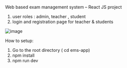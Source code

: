 Web based exam management system – React JS project


1) user roles : admin, teacher , student
2) login and registration page for teacher & students

![image](https://github.com/user-attachments/assets/ab612a09-73e9-409d-bbf6-873c1ecf0b36)


How to setup:
1) Go to the root directory ( cd ems-app)
2) npm install
3) npm run dev

